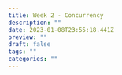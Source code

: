 ```yaml
---
title: Week 2 - Concurrency
description: ""
date: 2023-01-08T23:55:18.441Z
preview: ""
draft: false
tags: ""
categories: ""
---
```

